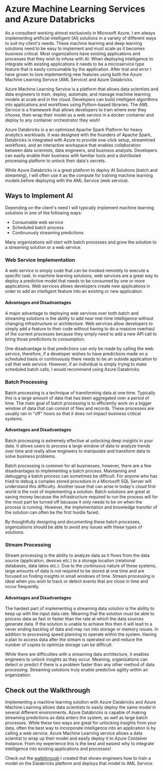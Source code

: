 # Azure Machine Learning Services and Azure Databricks

As a consultant working almost exclusively in Microsoft Azure, I am always implementing artificial intelligent (AI) solutions in a variety of different ways to suit my client's needs. These machine learning and deep learning solutions need to be easy to implement and must scale as it becomes business critical. Most organizations have existing applications and processes that they wish to infuse with AI. When deploying intelligence to integrate with existing applications it needs to be a microservice type feature that is easily consumable by the application. After trial and error I have grown to love implementing new features using both the Azure Machine Learning Service (AML Service) and Azure Databricks. 

Azure Machine Learning Service is a platform that allows data scientists and data engineers to train, deploy, automate, and manage machine learning models at scale and in the cloud. Developers can build intelligent algorithms into applications and workflows using Python-based libraries. The AML Service is a framework that allows developers to train where ever they choose, then wrap their model as a web service in a docker container and deploy to any container orchestrator they wish! 

Azure Databricks is a an optimized Apache Spark Platform for heavy analytics workloads. It was designed with the founders of Apache Spark, Databricks is integrated with Azure to provide one-click setup, streamlined workflows, and an interactive workspace that enables collaboration between data scientists, data engineers, and business analysts. Developers can easily enable their business with familiar tools and a distributed processing platform to unlock their data's secrets. 

While Azure Databricks is a great platform to deploy AI Solutions (batch and streaming), I will often use it as the compute for training machine learning models before deploying with the AML Service (web service). 

## Ways to Implement AI
Depending on the client's need I will typically implement machine learning solutions in one of the following ways:  

- Consumable web service
- Scheduled batch process
- Continuously streaming predictions

Many organizations will start with batch processes and grow the solution to a streaming solution or a web service. 

### Web Service Implementation
A web service is simply code that can be invoked remotely to execute a specific task. In machine learning solutions, web services are a great way to deploy a predictive model that needs to be consumed by one or more applications. Web services allows developers create new applications in order to add an intelligent feature into an existing or new application.  

#### Advantages and Disadvantages
A major advantage to deploying web services over both batch and streaming solutions is the ability to add near real-time intelligence without changing infrastructure or architecture. Web services allow developers to simply add a feature to their code without having to do a massive overhaul of the current processes because they simply need to add a new API call to bring those predictions to consumption. 

One disadvantage is that predictions can only be made by calling the web service, therefore, if a developer wishes to have predictions made on a scheduled basis or continuously there needs to be an outside application to call that web service. However, if an individual is simply trying to make scheduled batch calls, I would recommend using Azure Databricks.   

### Batch Processing
Batch processing is a technique of transforming data at one time. Typically this is a large amount of data that has been aggregated over a period of time. The main goal of batch processing is to efficiently work on a bigger window of data that can consist of files and records. These processes are usually ran in "off" hours so that it does not impact business critical systems.  

#### Advantages and Disadvantages
Batch processing is extremely effective at unlocking deep insights in your data. It allows users to process a large window of data to analyze trends over time and really allow engineers to manipulate and transform data to solve business problems. 

Batch processing is common for all businesses, however, there are a few disadvantages to implementing a batch process. Maintaining and debugging a batch process can sometimes be difficult. For anyone who has tried to debug a complex stored procedure in a Microsoft SQL Server will understand this difficulty. Another issue that can arise in today's cloud first world is the cost of implementing a solution. Batch solutions are great at saving money because the infrastructure required to run the process will for the most part be turned off because it only needs to be on when the process is running. However, the implementation and knowledge transfer of the solution can often be the first hurdle faced. 

By thoughtfully designing and documenting these batch processes, organizations should be able to avoid any issues with these types of solutions.  

### Stream Processing
Stream processing is the ability to analyze data as it flows from the data source (application, devices etc.) to a storage location (relational databases, data lakes etc.). Due to the continuous nature of these systems, large amounts of data is not required to be stored at one time and are focused on finding insights in small windows of time. Stream processing is ideal when you wish to track or detect events that are close in time and occur frequently. 

#### Advantages and Disadvantages
The hardest part of implementing a streaming data solution is the ability to keep up with the input data rate. Meaning that the solution must be able to process data as fast or faster than the rate at which the data sources generate data. If the solution is unable to achieve this then it will lead to a never ending backlog of data and may run into storage or memory issues. In addition to processing speed planning to operate within the system. Having a plan to access data after the stream is operated on and reduce the number of copies to optimize storage can be difficult.  

While there are difficulties with a streaming data architecture, it enables engineers to unlock insights as they occur. Meaning, organizations can detect or predict if there is a problem faster than any other method of data processing. Streaming solutions truly enable predictive agility within an organization.  

## Check out the Walkthrough
Implementing a machine learning solution with Azure Databricks and Azure Machine Learning allows data scientists to easily deploy the same model in several different environments. Azure Databricks is capable of making streaming predictions as data enters the system, as well as large batch processes. While these two ways are great for unlocking insights from your data, often the best way to incorporate intelligence into an application is by calling a web service. Azure Machine Learning service allows a data scientist to wrap up their model and easily deploy it to Azure Container Instance. From my experience this is the best and easiest why to integrate intelligence into existing applications and processes!  

Check out the [walkthrough](https://github.com/ryanchynoweth44/AzureMachineLearningWithDatabricks) I created that shows engineers how to train a model on the Databricks platform and deploys that model to AML Service.  


